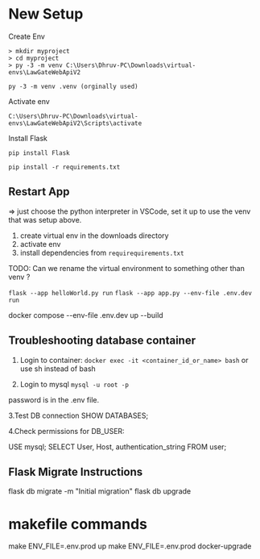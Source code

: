 # New Setup

Create Env

```
> mkdir myproject
> cd myproject
> py -3 -m venv C:\Users\Dhruv-PC\Downloads\virtual-envs\LawGateWebApiV2

py -3 -m venv .venv (orginally used)
```

Activate env

```C:\Users\Dhruv-PC\Downloads\virtual-envs\LawGateWebApiV2\Scripts\activate```

Install Flask

```pip install Flask```

```pip freeze > requirements.txt
pip install -r requirements.txt
```

## Restart App ##

=> just choose the python interpreter in VSCode, set it up to use the venv that was setup above.

1. create virtual env in the downloads directory
2. activate env
3. install dependencies from `requirequirements.txt`

TODO: Can we rename the virtual environment to something other than venv ?

`flask --app helloWorld.py run`
`flask --app app.py --env-file .env.dev run`

docker compose --env-file .env.dev up --build

## Troubleshooting database container ##

1. Login to container:
`docker exec -it <container_id_or_name> bash`
or use sh instead of bash

2. Login to mysql
`mysql -u root -p`

password is in the .env file.

3.Test DB connection
SHOW DATABASES;

4.Check permissions for DB_USER:

USE mysql;
SELECT User, Host, authentication_string FROM user;

## Flask Migrate Instructions

flask db migrate -m "Initial migration"
flask db upgrade

# makefile commands

make ENV_FILE=.env.prod up
make ENV_FILE=.env.prod docker-upgrade
